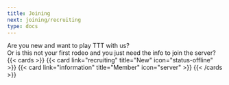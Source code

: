 ```yaml
---
title: Joining
next: joining/recruiting
type: docs
---
```


Are you new and want to play TTT with us?\
Or is this not your first rodeo and you just need the info to join the server?
{{< cards >}}
{{< card link="recruiting" title="New" icon="status-offline" >}}
{{< card link="information" title="Member" icon="server" >}}
{{< /cards >}}
